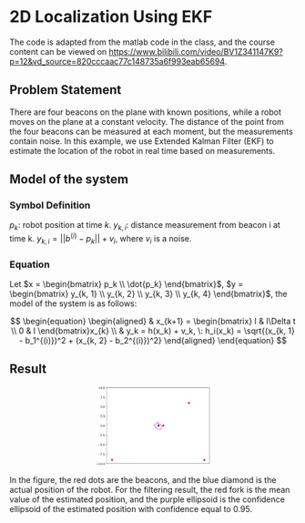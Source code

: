 # 2D Localization Using EKF

The code is adapted from the matlab code in the class, and the course content can be viewed on <https://www.bilibili.com/video/BV1Z341147K9?p=12&vd_source=820cccaac77c148735a6f993eab65694>.

## Problem Statement

There are four beacons on the plane with known positions, while a robot moves on the plane at a constant velocity. The distance of the point from the four beacons can be measured at each moment, but the measurements contain noise. In this example, we use Extended Kalman Filter (EKF) to estimate the location of the robot in real time based on measurements.

## Model of the system

### Symbol Definition

$p_k$: robot position at time $k$.
$y_{k, i}$: distance measurement from beacon i at time k. $y_{k, i}=||b^{(i)} - p_k|| + v_i$, where $v_i$ is a noise.

### Equation

Let $x = \begin{bmatrix} p_k  \\ \dot{p_k} \end{bmatrix}$, $y = \begin{bmatrix} y_{k, 1}  \\ y_{k, 2}  \\ y_{k, 3}  \\ y_{k, 4} \end{bmatrix}$, the model of the system is as follows:

$$
\begin{equation}
\begin{aligned}
& x_{k+1} = \begin{bmatrix} I & I\Delta t  \\ 0 & I \end{bmatrix}x_{k}  \\
& y_k = h(x_k) + v_k, \: h_i(x_k) =  \sqrt{(x_{k, 1} - b_1^{(i)})^2 + (x_{k, 2} - b_2^{(i)})^2}
\end{aligned}
\end{equation}
$$

## Result

<div align="center">
<img src="doc/result.png" width=40% />
</div>

In the figure, the red dots are the beacons, and the blue diamond is the actual position of the robot. For the filtering result, the red fork is the mean value of the estimated position, and the purple ellipsoid is the confidence ellipsoid of the estimated position with confidence equal to 0.95.
